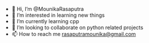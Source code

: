- 👋 Hi, I’m @MounikaRasaputra
- 👀 I’m interested in learning new things
- 🌱 I’m currently learning cpp
- 💞️ I’m looking to collaborate on python related projects
- 📫 How to reach me rasaputramounika@gmail.com

<!---
MounikaRasaputra/MounikaRasaputra is a ✨ special ✨ repository because its `README.md` (this file) appears on your GitHub profile.
You can click the Preview link to take a look at your changes.
--->
